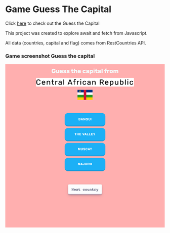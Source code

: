 # Game **Guess The Capital**

Click [here](https://viviurbano.github.io/game-guess-the-capital/) to check out the Guess the Capital

This project was created to explore await and fetch from Javascript.

All data (countries, capital and flag) comes from RestCountries API.

### Game screenshot **Guess the capital**

![Guess the Capital screenshot](img/guess-the-capital.png)

